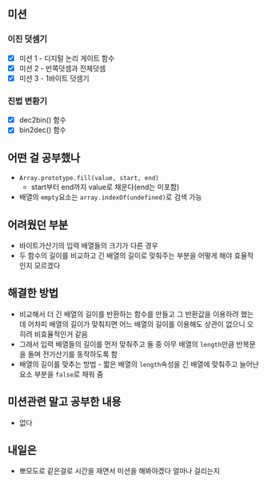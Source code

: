 ## 미션

### 이진 덧셈기

- [x]  미션 1 - 디지털 논리 게이트 함수
- [x]  미션 2 - 반쪽덧셈과 전체덧셈
- [x]  미션 3 - 1바이트 덧셈기

### 진법 변환기

- [x]  dec2bin() 함수
- [x]  bin2dec() 함수

## 어떤 걸 공부했나

- `Array.prototype.fill(value, start, end)`
    - start부터 end까지 value로 채운다(end는 미포함)
- 배열의 `empty`요소는 `array.indexOf(undefined)`로 검색 가능

## 어려웠던 부분

- 바이트가산기의 입력 배열들의 크기가 다른 경우
- 두 함수의 길이를 비교하고 긴 배열의 길이로 맞춰주는 부분을 어떻게 해야 효율적인지 모르겠다

## 해결한 방법

- 비교해서 더 긴 배열의 길이를 반환하는 함수를 만들고 그 반환값을 이용하려 했는데 어차피 배열의 길이가 맞춰지면 어느 배열의 길이를 이용해도 상관이 없으니 오히려 비효율적인거 같음
- 그래서 입력 배열들의 길이를 먼저 맞춰주고 둘 중 아무 배열의 `length`만큼 반복문을 돌며 전가산기를 동작하도록 함
- 배열의 길이를 맞추는 방법 - 짧은 배열의 `length`속성을 긴 배열에 맞춰주고 늘어난 요소 부분을 `false`로 채워 줌

## 미션관련 말고 공부한 내용

- 없다

## 내일은

- 뽀모도로 같은걸로 시간을 재면서 미션을 해봐야겠다 얼마나 걸리는지